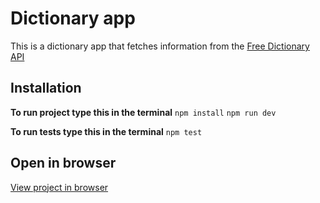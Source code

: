 # Dictionary app
This is a dictionary app that fetches information from the [Free Dictionary API](https://dictionaryapi.dev/)

## Installation
**To run project type this in the terminal**
`npm install`
`npm run dev`

**To run tests type this in the terminal**
`npm test`

## Open in browser
[View project in browser](https://caisasdictionary.netlify.app/)